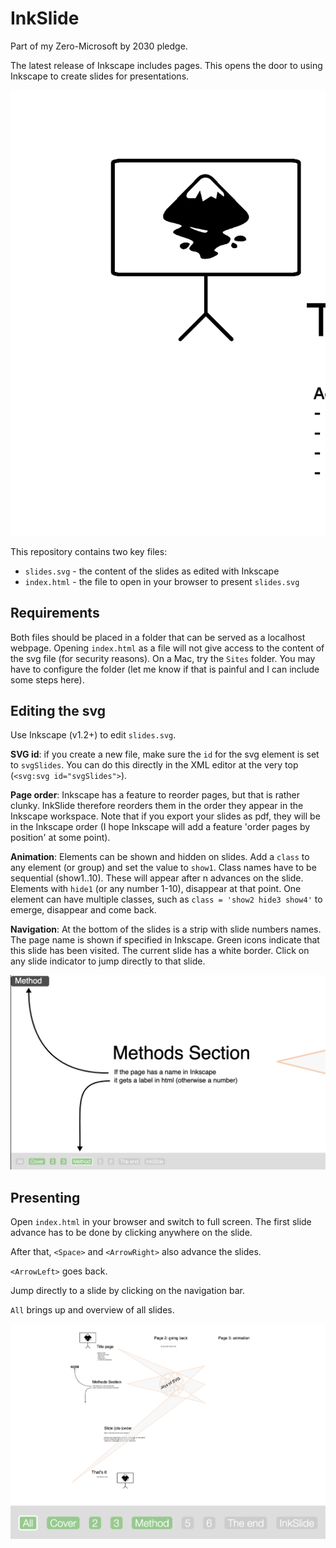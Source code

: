 InkSlide
========

Part of my Zero-Microsoft by 2030 pledge.

The latest release of Inkscape includes pages. This opens the door to using Inkscape to create slides for presentations.


![Turn svg pages into slides](img/cover.png)

This repository contains two key files:

- `slides.svg` - the content of the slides as edited with Inkscape
- `index.html` - the file to open in your browser to present `slides.svg`

Requirements
------------
Both files should be placed in a folder that can be served as a localhost webpage. Opening `index.html` as a file will not give access to the content of the svg file (for security reasons).
On a Mac, try the `Sites` folder. You may have to configure the folder (let me know if that is painful and I can include some steps here).

Editing the svg
---------------

Use Inkscape (v1.2+) to edit `slides.svg`.

**SVG id**: if you create a new file, make sure the `id` for the svg element is set to `svgSlides`. You can do this directly in the XML editor at the very top (`<svg:svg id="svgSlides">`).

**Page order**: Inkscape has a feature to reorder pages, but that is rather clunky. InkSlide therefore reorders them in the order they appear in the Inkscape workspace. Note that if you export your slides as pdf, they will be in the Inkscape order (I hope Inkscape will add a feature 'order pages by position' at some point).

**Animation**: Elements can be shown and hidden on slides. Add a `class` to any element (or group) and set the value to `show1`. Class names have to be sequential (show1..10). These will appear after n advances on the slide. Elements with `hide1` (or any number 1-10), disappear at that point. One element can have multiple classes, such as `class = 'show2 hide3 show4'` to emerge, disappear and come back.

**Navigation**: At the bottom of the slides is a strip with slide numbers names. The page name is shown if specified in Inkscape. Green icons indicate that this slide has been visited. The current slide has a white border. Click on any slide indicator to jump directly to that slide.

![Pages with a name show up in the navigation bar. Others are numbered](img/page_name.png)

Presenting
----------

Open `index.html` in your browser and switch to full screen. The first slide advance has to be done by clicking anywhere on the slide. 

After that, `<Space>` and `<ArrowRight>` also advance the slides. 

`<ArrowLeft>` goes back.

Jump directly to a slide by clicking on the navigation bar.

`All` brings up and overview of all slides.

![`All` opens an overview](img/all.png)
